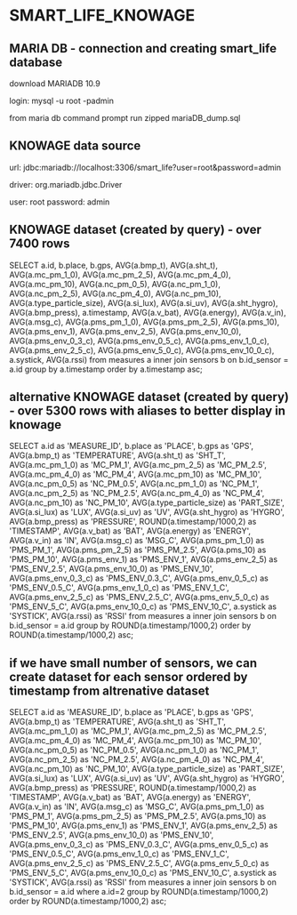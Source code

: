 # SMART_LIFE_KNOWAGE


## MARIA DB - connection and creating smart_life database
download MARIADB 10.9

login: mysql -u root -padmin

from maria db command prompt run zipped mariaDB_dump.sql

## KNOWAGE data source
url: jdbc:mariadb://localhost:3306/smart_life?user=root&password=admin

driver: org.mariadb.jdbc.Driver

user: root
password: admin

## KNOWAGE dataset (created by query) - over 7400 rows 
SELECT a.id, b.place, b.gps, AVG(a.bmp_t), AVG(a.sht_t), AVG(a.mc_pm_1_0), AVG(a.mc_pm_2_5), AVG(a.mc_pm_4_0), AVG(a.mc_pm_10), AVG(a.nc_pm_0_5), AVG(a.nc_pm_1_0), AVG(a.nc_pm_2_5), AVG(a.nc_pm_4_0), AVG(a.nc_pm_10), AVG(a.type_particle_size), AVG(a.si_lux), AVG(a.si_uv), AVG(a.sht_hygro), AVG(a.bmp_press), a.timestamp, AVG(a.v_bat), AVG(a.energy), AVG(a.v_in), AVG(a.msg_c), AVG(a.pms_pm_1_0), AVG(a.pms_pm_2_5), AVG(a.pms_10), AVG(a.pms_env_1), AVG(a.pms_env_2_5), AVG(a.pms_env_10_0), AVG(a.pms_env_0_3_c), AVG(a.pms_env_0_5_c), AVG(a.pms_env_1_0_c), AVG(a.pms_env_2_5_c), AVG(a.pms_env_5_0_c), AVG(a.pms_env_10_0_c), a.systick, AVG(a.rssi) from measures a inner join sensors b on b.id_sensor = a.id group by a.timestamp order by a.timestamp asc;

## alternative KNOWAGE dataset (created by query) - over 5300 rows with aliases to better display in knowage
SELECT a.id as 'MEASURE_ID', b.place as 'PLACE', b.gps as 'GPS', AVG(a.bmp_t) as 'TEMPERATURE', AVG(a.sht_t) as 'SHT_T', AVG(a.mc_pm_1_0) as 'MC_PM_1', AVG(a.mc_pm_2_5) as 'MC_PM_2.5', AVG(a.mc_pm_4_0)  as 'MC_PM_4', AVG(a.mc_pm_10) as 'MC_PM_10', AVG(a.nc_pm_0_5) as 'NC_PM_0.5', AVG(a.nc_pm_1_0) as 'NC_PM_1', AVG(a.nc_pm_2_5) as 'NC_PM_2.5', AVG(a.nc_pm_4_0) as 'NC_PM_4', AVG(a.nc_pm_10) as 'NC_PM_10', AVG(a.type_particle_size) as 'PART_SIZE', AVG(a.si_lux) as 'LUX', AVG(a.si_uv) as 'UV', AVG(a.sht_hygro) as 'HYGRO', AVG(a.bmp_press) as 'PRESSURE', ROUND(a.timestamp/1000,2)  as 'TIMESTAMP', AVG(a.v_bat) as 'BAT', AVG(a.energy) as 'ENERGY', AVG(a.v_in)  as 'IN', AVG(a.msg_c) as 'MSG_C', AVG(a.pms_pm_1_0) as 'PMS_PM_1', AVG(a.pms_pm_2_5) as 'PMS_PM_2.5', AVG(a.pms_10) as 'PMS_PM_10', AVG(a.pms_env_1)  as 'PMS_ENV_1', AVG(a.pms_env_2_5) as 'PMS_ENV_2.5', AVG(a.pms_env_10_0) as 'PMS_ENV_10', AVG(a.pms_env_0_3_c) as 'PMS_ENV_0.3_C', AVG(a.pms_env_0_5_c) as 'PMS_ENV_0.5_C', AVG(a.pms_env_1_0_c) as 'PMS_ENV_1_C', AVG(a.pms_env_2_5_c) as 'PMS_ENV_2.5_C', AVG(a.pms_env_5_0_c)  as 'PMS_ENV_5_C', AVG(a.pms_env_10_0_c)  as 'PMS_ENV_10_C', a.systick as 'SYSTICK', AVG(a.rssi) as 'RSSI' from measures a inner join sensors b on b.id_sensor = a.id group by ROUND(a.timestamp/1000,2) order by ROUND(a.timestamp/1000,2) asc;

## if we have small number of sensors, we can create dataset for each sensor ordered by timestamp from altrenative dataset
SELECT a.id as 'MEASURE_ID', b.place as 'PLACE', b.gps as 'GPS', AVG(a.bmp_t) as 'TEMPERATURE', AVG(a.sht_t) as 'SHT_T', AVG(a.mc_pm_1_0) as 'MC_PM_1', AVG(a.mc_pm_2_5) as 'MC_PM_2.5', AVG(a.mc_pm_4_0)  as 'MC_PM_4', AVG(a.mc_pm_10) as 'MC_PM_10', AVG(a.nc_pm_0_5) as 'NC_PM_0.5', AVG(a.nc_pm_1_0) as 'NC_PM_1', AVG(a.nc_pm_2_5) as 'NC_PM_2.5', AVG(a.nc_pm_4_0) as 'NC_PM_4', AVG(a.nc_pm_10) as 'NC_PM_10', AVG(a.type_particle_size) as 'PART_SIZE', AVG(a.si_lux) as 'LUX', AVG(a.si_uv) as 'UV', AVG(a.sht_hygro) as 'HYGRO', AVG(a.bmp_press) as 'PRESSURE', ROUND(a.timestamp/1000,2)  as 'TIMESTAMP', AVG(a.v_bat) as 'BAT', AVG(a.energy) as 'ENERGY', AVG(a.v_in)  as 'IN', AVG(a.msg_c) as 'MSG_C', AVG(a.pms_pm_1_0) as 'PMS_PM_1', AVG(a.pms_pm_2_5) as 'PMS_PM_2.5', AVG(a.pms_10) as 'PMS_PM_10', AVG(a.pms_env_1)  as 'PMS_ENV_1', AVG(a.pms_env_2_5) as 'PMS_ENV_2.5', AVG(a.pms_env_10_0) as 'PMS_ENV_10', AVG(a.pms_env_0_3_c) as 'PMS_ENV_0.3_C', AVG(a.pms_env_0_5_c) as 'PMS_ENV_0.5_C', AVG(a.pms_env_1_0_c) as 'PMS_ENV_1_C', AVG(a.pms_env_2_5_c) as 'PMS_ENV_2.5_C', AVG(a.pms_env_5_0_c)  as 'PMS_ENV_5_C', AVG(a.pms_env_10_0_c)  as 'PMS_ENV_10_C', a.systick as 'SYSTICK', AVG(a.rssi) as 'RSSI' from measures a inner join sensors b on b.id_sensor = a.id where a.id=2 group by ROUND(a.timestamp/1000,2) order by ROUND(a.timestamp/1000,2) asc;
